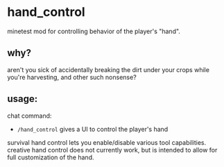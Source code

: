 # hand_control

minetest mod for controlling behavior of the player's "hand".

## why?

aren't you sick of accidentally breaking the dirt under your crops while you're harvesting, and other such nonsense? 

## usage:

chat command:

* `/hand_control`
  gives a UI to control the player's hand

survival hand control lets you enable/disable various tool capabilities. creative hand control does not currently work,
but is intended to allow for full customization of the hand. 
